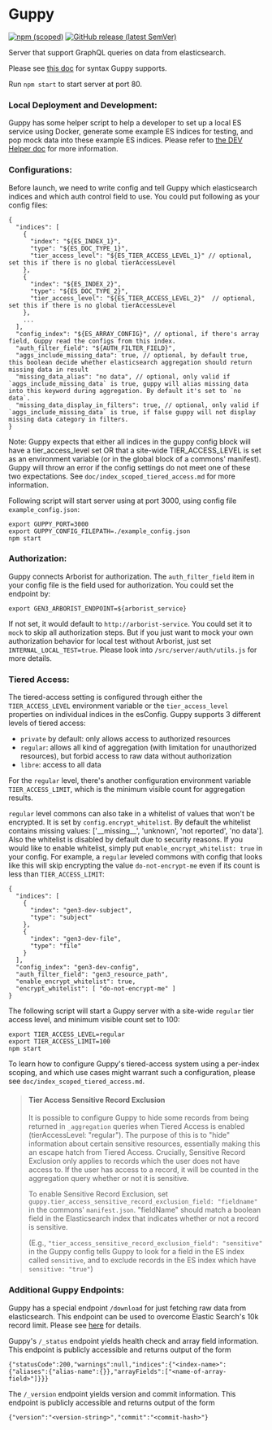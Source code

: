 # Guppy

[![npm (scoped)](https://img.shields.io/npm/v/@gen3/guppy?label=NPM%20Release%20%28Component%29)](https://www.npmjs.com/package/@gen3/guppy)
[![GitHub release (latest SemVer)](https://img.shields.io/github/v/release/uc-cdis/guppy?label=GH%20Release%20%28Server%29)](https://github.com/uc-cdis/guppy/releases)

Server that support GraphQL queries on data from elasticsearch.

Please see [this doc](https://github.com/uc-cdis/guppy/blob/master/doc/queries.md) for syntax Guppy supports.

Run `npm start` to start server at port 80.

### Local Deployment and Development:
Guppy has some helper script to help a developer to set up a local ES service using Docker, generate some example ES indices for testing, and pop mock data into these example ES indices. Please refer to [the DEV Helper doc](https://github.com/uc-cdis/guppy/blob/master/devHelper/README.md) for more information.

### Configurations:
Before launch, we need to write config and tell Guppy which elasticsearch indices and which auth control field to use.
You could put following as your config files:

```
{
  "indices": [
    {
      "index": "${ES_INDEX_1}",
      "type": "${ES_DOC_TYPE_1}",
      "tier_access_level": "${ES_TIER_ACCESS_LEVEL_1}" // optional, set this if there is no global tierAccessLevel
    },
    {
      "index": "${ES_INDEX_2}",
      "type": "${ES_DOC_TYPE_2}",
      "tier_access_level": "${ES_TIER_ACCESS_LEVEL_2}"  // optional, set this if there is no global tierAccessLevel
    },
    ...
  ],
  "config_index": "${ES_ARRAY_CONFIG}", // optional, if there's array field, Guppy read the configs from this index.
  "auth_filter_field": "${AUTH_FILTER_FIELD}",
  "aggs_include_missing_data": true, // optional, by default true, this boolean decide whether elasticsearch aggregation should return missing data in result
  "missing_data_alias": "no data", // optional, only valid if `aggs_include_missing_data` is true, guppy will alias missing data into this keyword during aggregation. By default it's set to `no data`.
  "missing_data_display_in_filters": true, // optional, only valid if `aggs_include_missing_data` is true, if false guppy will not display missing data category in filters.
}
```

Note: Guppy expects that either all indices in the guppy config block will have a tier_access_level set OR that a site-wide TIER_ACCESS_LEVEL is set as an environment variable (or in the global block of a commons' manifest). Guppy will throw an error if the config settings do not meet one of these two expectations. See `doc/index_scoped_tiered_access.md` for more information.

Following script will start server using at port 3000, using config file `example_config.json`:

```
export GUPPY_PORT=3000
export GUPPY_CONFIG_FILEPATH=./example_config.json
npm start
```

### Authorization:
Guppy connects Arborist for authorization.
The `auth_filter_field` item in your config file is the field used for authorization.
You could set the endpoint by:

```
export GEN3_ARBORIST_ENDPOINT=${arborist_service}
```

If not set, it would default to `http://arborist-service`. You could set it to `mock` to
skip all authorization steps. But if you just want to mock your own authorization
behavior for local test without Arborist, just set `INTERNAL_LOCAL_TEST=true`. Please
look into `/src/server/auth/utils.js` for more details.

### Tiered Access:
The tiered-access setting is configured through either the `TIER_ACCESS_LEVEL` environment variable or the `tier_access_level` properties on individual indices in the esConfig. Guppy supports 3 different levels of tiered access:
- `private` by default: only allows access to authorized resources
- `regular`: allows all kind of aggregation (with limitation for unauthorized resources), but forbid access to raw data without authorization
- `libre`: access to all data

For the `regular` level, there's another configuration environment variable `TIER_ACCESS_LIMIT`, which is the minimum visible count for aggregation results.

`regular` level commons can also take in a whitelist of values that won't be encrypted. It is set by `config.encrypt_whitelist`.
By default the whitelist contains missing values: ['\_\_missing\_\_', 'unknown', 'not reported', 'no data'].
Also the whitelist is disabled by default due to security reasons. If you would like to enable whitelist, simply put `enable_encrypt_whitelist: true` in your config.
For example, a `regular` leveled commons with config that looks like this will skip encrypting the value `do-not-encrypt-me` even if its count is less than `TIER_ACCESS_LIMIT`:

```
{
  "indices": [
    {
      "index": "gen3-dev-subject",
      "type": "subject"
    },
    {
      "index": "gen3-dev-file",
      "type": "file"
    }
  ],
  "config_index": "gen3-dev-config",
  "auth_filter_field": "gen3_resource_path",
  "enable_encrypt_whitelist": true,
  "encrypt_whitelist": [ "do-not-encrypt-me" ]
}
```

The following script will start a Guppy server with a site-wide `regular` tier access level, and minimum visible count set to 100:

```
export TIER_ACCESS_LEVEL=regular
export TIER_ACCESS_LIMIT=100
npm start
```

To learn how to configure Guppy's tiered-access system using a per-index scoping, and which use cases might warrant such a configuration, please see `doc/index_scoped_tiered_access.md`.

> #### Tier Access Sensitive Record Exclusion
> It is possible to configure Guppy to hide some records from being returned in `_aggregation` queries when Tiered Access is enabled (tierAccessLevel: "regular").
> The purpose of this is to "hide" information about certain sensitive resources, essentially making this an escape hatch from Tiered Access.
> Crucially, Sensitive Record Exclusion only applies to records which the user does not have access to. If the user has access to a record, it will
> be counted in the aggregation query whether or not it is sensitive.
>
> To enable Sensitive Record Exclusion, set  `guppy.tier_access_sensitive_record_exclusion_field: "fieldname"` in the commons' `manifest.json`. "fieldName" should match a boolean field in the Elasticsearch index that indicates whether or not a record is sensitive.
>
> (E.g., `"tier_access_sensitive_record_exclusion_field": "sensitive"` in the Guppy config tells Guppy to look for a field in the ES index called `sensitive`, and to exclude records in the ES index which have `sensitive: "true"`)

### Additional Guppy Endpoints:
Guppy has a special endpoint `/download` for just fetching raw data from elasticsearch. This endpoint can be used to overcome Elastic Search's 10k record limit. Please see [here](https://github.com/uc-cdis/guppy/blob/master/doc/download.md) for details.

Guppy's `/_status` endpoint yields health check and array field information. This endpoint is publicly accessible and returns output of the form
```
{"statusCode":200,"warnings":null,"indices":{"<index-name>":{"aliases":{"alias-name":{}},"arrayFields":["<name-of-array-field>"]}}}
```

The `/_version` endpoint yields version and commit information. This endpoint is publicly accessible and returns output of the form
```
{"version":"<version-string>","commit":"<commit-hash>"}
```
